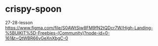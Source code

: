 # crispy-spoon
27-28-lesson
https://www.figma.com/file/S0AWtSiw8FM9fN2tQDcr7W/High-Landing-%5BUIKIT%5D-Freebies-(Community)?node-id=0-161&t=QtWBR66vGeXnXbgC-0
